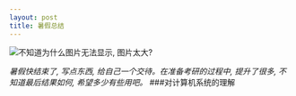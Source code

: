 ```yaml
---
layout: post
title: 暑假总结
---
```



![不知道为什么图片无法显示, 图片太大?](https://github.com/shennian/shennian.github.io/tree/master/_posts/waste_time.jpg)



*暑假快结束了,  写点东西, 给自己一个交待。在准备考研的过程中,  提升了很多, 不知道最后结果如何,  希望多少有些用吧。*
###对计算机系统的理解

